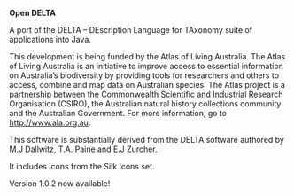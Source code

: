 **Open DELTA**

A port of the DELTA – DEscription Language for TAxonomy suite of applications into Java.

This development is being funded by the Atlas of Living Australia. The Atlas of Living Australia is an initiative to improve access to essential information on Australia’s biodiversity by providing tools for researchers and others to access, combine and map data on Australian species. The Atlas project is a partnership between the Commonwealth Scientific and Industrial Research Organisation (CSIRO), the Australian natural history collections community and the Australian Government. For more information, go to http://www.ala.org.au.

This software is substantially derived from the DELTA software authored by M.J Dallwitz, T.A. Paine and E.J Zurcher.

It includes icons from the Silk Icons set.

Version 1.0.2 now available!

